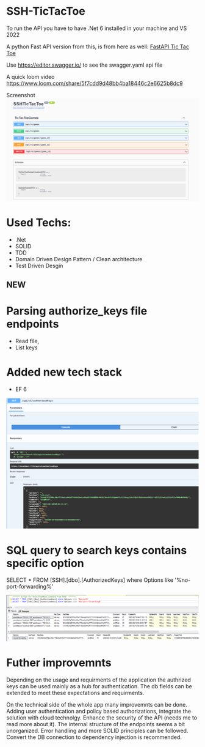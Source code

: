 # SSH-TicTacToe

To run the API you have to have .Net 6 installed in your machine and VS 2022

A python Fast API version from this, is from here as well: [FastAPI Tic Tac Toe](https://github.com/rhourani/FastAPI/tree/Tic-tac-toe-)

Use https://editor.swagger.io/ to see the swagger.yaml api file

A quick loom video https://www.loom.com/share/5f7cdd9d48bb4ba18446c2e6625b8dc9

Screenshot
<img src="API screenshot.png" align="center">


# Used Techs:
* .Net
* SOLID
* TDD
* Domain Driven Design Pattern / Clean architecture
* Test Driven Desgin

## NEW
# Parsing authorize_keys file endpoints
* Read file,
* List keys

# Added new tech stack
* EF 6

<img src="AuthorizedKeys API result.png" align="center">

# SQL query to search keys contains specific option 
SELECT * FROM [SSH].[dbo].[AuthorizedKeys] where Options like '%no-port-forwarding%'

<img src="SQL query.png" align="center">


# Futher improvemnts
Depending on the usage and requirments of the application the authrized keys can be used mainly as a hub for authentication.
The db fields can be extended to meet these expectations and requirments.

On the technical side of the whole app many improvemnts can be done. Adding user authentication and policy based authorizations, integrate the solution with cloud technolgy. Enhance the security of the API (needs me to read more about it). The internal structure of the endpoints seems a bit unorganized. Error handling and more SOLID principles can be followed.
Convert the DB connection to dependency injection is recommended.
